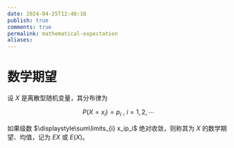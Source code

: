 ```yaml
---
date: 2024-04-25T12:40:18
publish: true
comments: true
permalink: mathematical-expectation
aliases:
---
```


# 数学期望

设 $X$ 是离散型随机变量，其分布律为

$$
P \left(X=x_i \right) = p_i \ , \  i=1,2, \cdots
$$

如果级数 $\displaystyle\sum\limits_{i} x_ip_i$ 绝对收敛，则称其为 $X$ 的数学期望、均值，记为 $EX$ 或 $E(X)$。
